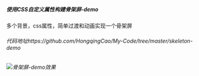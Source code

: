 
##### 使用CSS自定义属性构建骨架屏-demo
多个背景，css属性，简单过渡和动画实现一个骨架屏

###### 代码地址https://github.com/HongqingCao/My-Code/tree/master/skeleton-demo

###### ![骨架屏-demo效果](https://user-gold-cdn.xitu.io/2018/10/24/166a6be21b661194?w=432&h=450&f=gif&s=14106)
